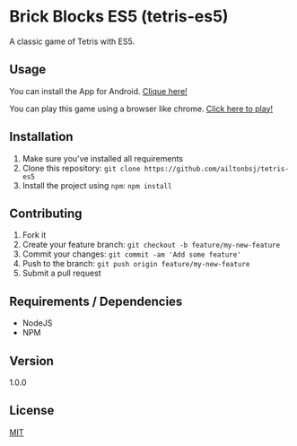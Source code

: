 # Brick Blocks ES5 (tetris-es5)

A classic game of Tetris with ES5.

## Usage

You can install the App for Android. [Clique here!](https://play.google.com/store/apps/details?id=br.ailtonbsj.tetris_es5)


You can play this game using a browser like chrome. [Click here to play!](https://rawgit.com/ailtonbsj/tetris-es5/master/index.html)

## Installation

1. Make sure you've installed all requirements
2. Clone this repository:
  `git clone https://github.com/ailtonbsj/tetris-es5`
3. Install the project using `npm`:
  `npm install`

## Contributing

1. Fork it
2. Create your feature branch: `git checkout -b feature/my-new-feature`
3. Commit your changes: `git commit -am 'Add some feature'`
4. Push to the branch: `git push origin feature/my-new-feature`
5. Submit a pull request

## Requirements / Dependencies

* NodeJS
* NPM

## Version

1.0.0

## License

[MIT](LICENSE)